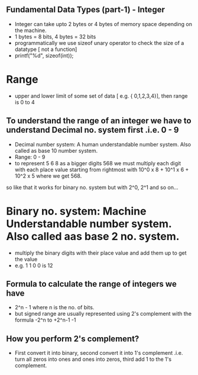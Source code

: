

## Fundamental Data Types (part-1) - Integer
- Integer can take upto 2 bytes or 4 bytes of memory space depending on the machine.
- 1 bytes = 8 bits, 4 bytes = 32 bits
- programmatically we use sizeof unary operator to check the size of a datatype  [ not a function]
- printf("%d", sizeof(int));



#               Range               #
- upper and lower limit of some set of data [ e.g. { 0,1,2,3,4}], then range is 0 to 4



## To understand the range of an integer we have to understand Decimal no. system first .i.e. 0 - 9
- Decimal number system: A human understandable number system. Also called as base 10 number system.
- Range: 0 - 9
- to represent 5 6 8 as a bigger digits 568 we must multiply each digit with each place value starting from rightmost with 10^0 x 8 + 10^1 x 6 + 10^2 x 5 where we get 568.

so like that it works for binary no. system but with 2^0, 2^1 and so on...

# Binary no. system: Machine Understandable number system. Also called aas base 2 no. system.
- multiply the binary digits with their place value and add them up to get the value
- e.g. 1 1 0 0  is 12

## Formula to calculate the range of integers we have
- 2^n - 1   where n is the no. of bits.
- but signed range are usually represented using 2's complement with the formula -2^n to +2^n-1   -1

## How you perform 2's complement?
- First convert it into binary, second convert it into 1's complement .i.e. turn all zeros into ones and ones into zeros, third add 1 to the 1's complement.

